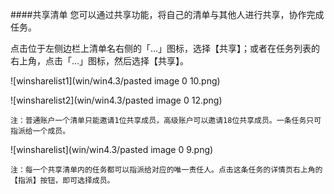 ####共享清单
您可以通过共享功能，将自己的清单与其他人进行共享，协作完成任务。

点击位于左侧边栏上清单名右侧的「...」图标，选择【共享】；或者在任务列表的右上角，点击「...」图标，然后选择【共享】。 

![winsharelist1](win/win4.3/pasted image 0 10.png)

![winsharelist2](win/win4.3/pasted image 0 12.png)

`注：普通账户一个清单只能邀请1位共享成员，高级账户可以邀请18位共享成员。一条任务只可指派给一个成员。`

![winsharelist](win/win4.3/pasted image 0 9.png)

`注：每一个共享清单内的任务都可以指派给对应的唯一责任人。点击这条任务的详情页右上角的【指派】按钮，即可选择成员。`